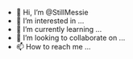 - 👋 Hi, I’m @StillMessie
- 👀 I’m interested in ...
- 🌱 I’m currently learning ...
- 💞️ I’m looking to collaborate on ...
- 📫 How to reach me ...

<!---
StillMessie/StillMessie is a ✨ special ✨ repository because its `README.md` (this file) appears on your GitHub profile.
You can click the Preview link to take a look at your changes.
--->
